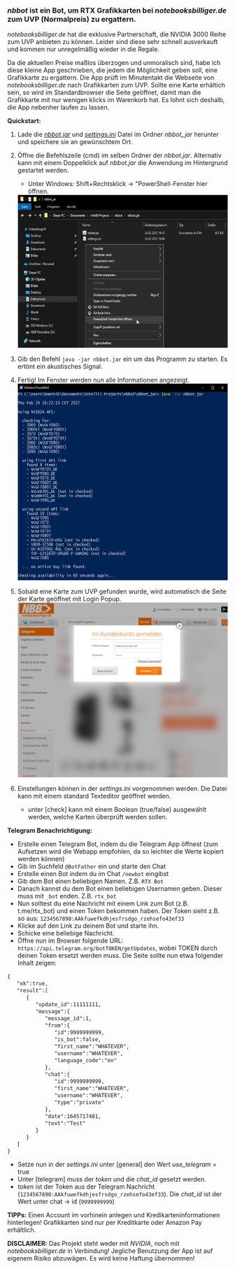 ### _nbbot_ ist ein Bot, um RTX Grafikkarten bei _notebooksbilliger.de_ zum UVP (Normalpreis) zu ergattern.

_notebooksbilliger.de_ hat die exklusive Partnerschaft, die NVIDIA 3000 Reihe zum UVP anbieten zu können. 
Leider sind diese sehr schnell ausverkauft und kommen nur unregelmäßig wieder in die Regale.

Da die aktuellen Preise maßlos überzogen und unmoralisch sind, habe ich diese kleine App geschrieben, die jedem die Möglichkeit geben soll, eine Grafikkarte zu ergattern.
Die App prüft im Minutentakt die Webseite von _notebooksbilliger.de_ nach Grafikkarten zum UVP. Sollte eine Karte erhältich sein, so wird im Standardbrowser die Seite geöffnet, damit man die Grafikkarte mit nur wenigen klicks im Warenkorb hat.
Es lohnt sich deshalb, die App nebenher laufen zu lassen.

__Quickstart:__
1. Lade die [_nbbot.jar_](nbbot_jar/) und [_settings.ini_](nbbot_jar/) Datei im Ordner _nbbot_jar_ herunter und speichere sie an gewünschtem Ort.
1. Öffne die Befehlszeile (cmd) im selben Ordner der _nbbot.jar_. Alternativ kann mit einem Doppelklick auf _nbbot.jar_ die Anwendung im Hintergrund gestartet werden.
    - Unter Windows: Shift+Rechtsklick -> "PowerShell-Fenster hier öffnen.
    <img src="img_powershell.jpg" width="600" height="350">
1. Gib den Befehl `java -jar nbbot.jar` ein um das Programm zu starten. Es ertönt ein akustisches Signal. 
1. Fertig! Im Fenster werden nun alle Informationen angezeigt.
    <img src="img_app.jpg" width="600" height="450">  
1. Sobald eine Karte zum UVP gefunden wurde, wird automatisch die Seite der Karte geöffnet mit Login Popup.
    <img src="img_nbb.jpg" width="600" height="400">  
    
1. Einstellungen können in der _settings.ini_ vorgenommen werden. Die Datei kann mit einem standard Texteditor geöffnet werden.
    - unter [check] kann mit einem Boolean (true/false) ausgewählt werden, welche Karten überprüft werden sollen.


__Telegram Benachrichtigung:__

- Erstelle einen Telegram Bot, indem du die Telegram App öffnest (zum Aufsetzen wird die Webapp empfohlen, da so leichter die Werte kopiert werden können)
- Gib im Suchfeld `@BotFather` ein und starte den Chat
- Erstelle einen Bot indem du im Chat `/newbot` eingibst
- Gib dem Bot einen beliebigen Namen. Z.B. `RTX Bot`
- Danach kannst du dem Bot einen beliebigen Usernamen geben. Dieser muss mit `_bot` enden. Z.B. `rtx_bot`
- Nun solltest du eine Nachricht mit einem Link zum Bot (z.B. t.me/rtx_bot) und einen Token bekommen haben. Der Token sieht z.B. so aus: `1234567890:AAkfuwefkdhjesfrsdgo_rzehsefo43ef33`
- Klicke auf den Link zu deinem Bot und starte ihn.
- Schicke eine beliebige Nachricht.
- Öffne nun im Browser folgende URL: `https://api.telegram.org/botTOKEN/getUpdates`, wobei TOKEN durch deinen Token ersetzt werden muss. Die Seite sollte nun etwa folgender Inhalt zeigen:
  
```
{
   "ok":true,
   "result":[
      {
         "update_id":11111111,
         "message":{
            "message_id":1,
            "from":{
               "id":9999999999,
               "is_bot":false,
               "first_name":"WHATEVER",
               "username":"WHATEVER",
               "language_code":"en"
            },
            "chat":{
               "id":9999999999,
               "first_name":"WHATEVER",
               "username":"WHATEVER",
               "type":"private"
            },
            "date":1645717481,
            "text":"Test"
         }
      }
   ]
}
```

- Setze nun in der _settings.ini_ unter [general] den Wert _use_telegram_ = true 
- Unter [telegram] muss der _token_ und die _chat_id_ gesetzt werden.
- _token_ ist der Token aus der Telegram Nachricht (`1234567890:AAkfuwefkdhjesfrsdgo_rzehsefo43ef33`). Die _chat_id_ ist der Wert unter chat -> id (`9999999999`)
  

      
__TIPPs:__
Einen Account im vorhinein anlegen und Kredikarteninformationen hinterlegen! Grafikkarten sind nur per Kreditkarte oder Amazon Pay erhältlich.
    

__DISCLAIMER:__
Das Projekt steht weder mit _NVIDIA_, noch mit _notebooksbilliger.de_ in Verbindung! Jegliche Benutzung der App ist auf eigenem Risiko abzuwägen. Es wird keine Haftung übernommen! 
